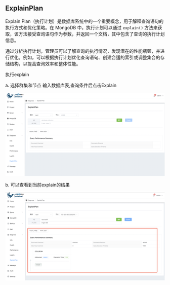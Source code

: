 ## ExplainPlan

Explain Plan（执行计划）是数据库系统中的一个重要概念，用于解释查询语句的执行方式和优化策略。在 MongoDB 中，执行计划可以通过 `explain()` 方法来获取，该方法接受查询语句作为参数，并返回一个文档，其中包含了查询的执行计划信息。

通过分析执行计划，管理员可以了解查询的执行情况，发现潜在的性能瓶颈，并进行优化。例如，可以根据执行计划优化查询语句、创建合适的索引或调整集合的存储结构，以提高查询效率和整体性能。

执行explain

a. 选择群集和节点 输入数据库表,查询条件后点击Explain

![1](../../../../images/whalealPlatformImages/ExplainPlan.png)

b. 可以查看到当前explain的结果

![1](../../../../images/whalealPlatformImages/ExplainPlan1.png)
